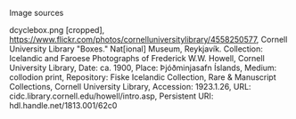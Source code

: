 Image sources

dcyclebox.png [cropped], https://www.flickr.com/photos/cornelluniversitylibrary/4558250577, Cornell University Library "Boxes." Nat[ional] Museum, Reykjavík. Collection: Icelandic and Faroese Photographs of Frederick W.W. Howell, Cornell University Library, Date: ca. 1900, Place: Þjóðminjasafn Íslands, Medium: collodion print, Repository: Fiske Icelandic Collection, Rare & Manuscript Collections, Cornell University Library, Accession: 1923.1.26, URL: cidc.library.cornell.edu/howell/intro.asp, Persistent URI: hdl.handle.net/1813.001/62c0
